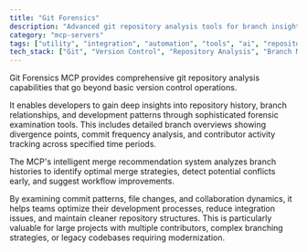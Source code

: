 ```yaml
---
title: "Git Forensics"
description: "Advanced git repository analysis tools for branch insights, historical examination, and intelligent merge recommendations to optimize development workflows."
category: "mcp-servers"
tags: ["utility", "integration", "automation", "tools", "ai", "repository analysis", "branch insights", "merge recommendations"]
tech_stack: ["Git", "Version Control", "Repository Analysis", "Branch Management", "Development Workflows", "Forensic Examination Tools"]
---
```


Git Forensics MCP provides comprehensive git repository analysis capabilities that go beyond basic version control operations. 

It enables developers to gain deep insights into repository history, branch relationships, and development patterns through sophisticated forensic examination tools. This includes detailed branch overviews showing divergence points, commit frequency analysis, and contributor activity tracking across specified time periods.

The MCP's intelligent merge recommendation system analyzes branch histories to identify optimal merge strategies, detect potential conflicts early, and suggest workflow improvements. 

By examining commit patterns, file changes, and collaboration dynamics, it helps teams optimize their development processes, reduce integration issues, and maintain cleaner repository structures. This is particularly valuable for large projects with multiple contributors, complex branching strategies, or legacy codebases requiring modernization.